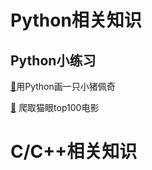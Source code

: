 # Python相关知识
## Python小练习

[🔎](docs/Python/shehuiren.py)用Python画一只小猪佩奇

[🔎](docs/Python/爬取猫眼top100电影) 爬取猫眼top100电影

# C/C++相关知识
